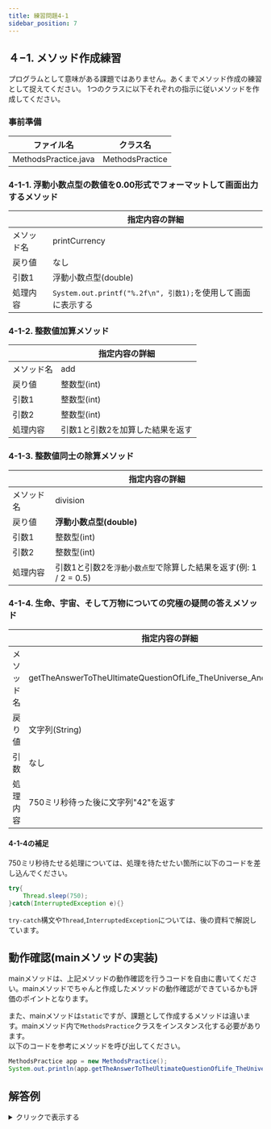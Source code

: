 ```yaml
---
title: 練習問題4-1
sidebar_position: 7
---
```


## ４−1. メソッド作成練習

プログラムとして意味がある課題ではありません。あくまでメソッド作成の練習として捉えてください。
1つのクラスに以下それぞれの指示に従いメソッドを作成してください。

### 事前準備
| ファイル名 | クラス名 |
|---|---|
| MethodsPractice.java | MethodsPractice |

### 4-1-1. 浮動小数点型の数値を0.00形式でフォーマットして画面出力するメソッド

| &nbsp; | 指定内容の詳細 |
|---|---|
| メソッド名 | printCurrency |
| 戻り値 | なし |
| 引数1 | 浮動小数点型(double) |
| 処理内容 | `System.out.printf("%.2f\n", 引数1);`を使用して画面に表示する |

### 4-1-2. 整数値加算メソッド

| &nbsp; | 指定内容の詳細 |
|---|---|
| メソッド名 | add |
| 戻り値 | 整数型(int) |
| 引数1 | 整数型(int) |
| 引数2 | 整数型(int) |
| 処理内容 | 引数1と引数2を加算した結果を返す |

### 4-1-3. 整数値同士の除算メソッド

| &nbsp; | 指定内容の詳細 |
|---|---|
| メソッド名 | division |
| 戻り値 | **浮動小数点型(double)** |
| 引数1 | 整数型(int) |
| 引数2 | 整数型(int) |
| 処理内容 | 引数1と引数2を`浮動小数点型`で除算した結果を返す(例: 1 / 2 = 0.5) |

### 4-1-4. 生命、宇宙、そして万物についての究極の疑問の答えメソッド

| &nbsp; | 指定内容の詳細 |
|---|---|
| メソッド名 | getTheAnswerToTheUltimateQuestionOfLife_TheUniverse_And_Everything |
| 戻り値 | 文字列(String) |
| 引数 | なし |
| 処理内容 | 750ミリ秒待った後に文字列"42"を返す |

#### 4-1-4の補足

750ミリ秒待たせる処理については、処理を待たせたい箇所に以下のコードを差し込んでください。

```java
try{
    Thread.sleep(750);
}catch(InterruptedException e){}
```

`try-catch`構文や`Thread`,`InterruptedException`については、後の資料で解説しています。

## 動作確認(mainメソッドの実装)

mainメソッドは、上記メソッドの動作確認を行うコードを自由に書いてください。mainメソッドでちゃんと作成したメソッドの動作確認ができているかも評価のポイントとなります。

また、mainメソッドは`static`ですが、課題として作成するメソッドは違います。mainメソッド内で`MethodsPractice`クラスをインスタンス化する必要があります。  
以下のコードを参考にメソッドを呼び出してください。

```java
MethodsPractice app = new MethodsPractice();
System.out.println(app.getTheAnswerToTheUltimateQuestionOfLife_TheUniverse_And_Everything());
```


## 解答例

<details><summary>クリックで表示する</summary>
<p>

```java
class MethodsPractice {

    // 1. 浮動小数点型の数値を0.00形式でフォーマットして画面出力するメソッド
    void printCurrency(double d) {
        System.out.printf("%.2f\n", d);
    }

    // 2. 整数値加算メソッド
    int add(int value1, int value2) {
        return value1 + value2;
    }

    // 3. 整数値同士の除算メソッド
    double division(int value1, int value2) {
        return (double)value1 / (double)value2;
    }

    // 4. 生命、宇宙、そして万物についての究極の疑問の答えメソッド
    String getTheAnswerToTheUltimateQuestionOfLife_TheUniverse_And_Everything() {
        try{
            Thread.sleep(750);
        }catch(InterruptedException e){}
        return "42";
    }

    // 動作確認
    public static void main(String[] args) {
        UtilityMethods app = new UtilityMethods();

        System.out.println("1");
        app.printCurrency(1.2345);
        app.printCurrency(123456789.0000001);
        app.printCurrency(1);
        app.printCurrency(Math.PI);

        System.out.println();
        System.out.println("2");
        System.out.println(app.add(1, 1));  //2
        System.out.println(app.add(1, -1)); //0
        System.out.println(app.add(99999999, 1));  //100000000

        System.out.println();
        System.out.println("3");
        System.out.println(app.division(10, 3));    //3.333333333.....
        System.out.println(app.division(1, 2));     //0.5
        System.out.println(app.division(3, 4));     //0.75

        System.out.println();
        System.out.println("4");
        System.out.println(app.getTheAnswerToTheUltimateQuestionOfLife_TheUniverse_And_Everything());

    }

}
```
</p>
</details>

